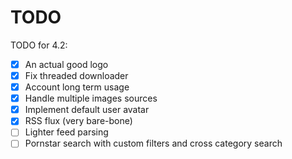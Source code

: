 # TODO

TODO for 4.2:
- [x] An actual good logo
- [x] Fix threaded downloader
- [x] Account long term usage
- [x] Handle multiple images sources
- [x] Implement default user avatar
- [x] RSS flux (very bare-bone)
- [ ] Lighter feed parsing
- [ ] Pornstar search with custom filters and cross category search
